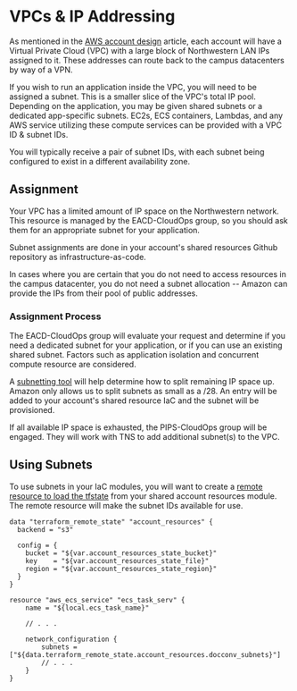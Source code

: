 # VPCs & IP Addressing
As mentioned in the [AWS account design](./aws-account-design.md) article, each account will have a Virtual Private Cloud (VPC) with a large block of Northwestern LAN IPs assigned to it. These addresses can route back to the campus datacenters by way of a VPN.

If you wish to run an application inside the VPC, you will need to be assigned a subnet. This is a smaller slice of the VPC's total IP pool. Depending on the application, you may be given shared subnets or a dedicated app-specific subnets. EC2s, ECS containers, Lambdas, and any AWS service utilizing these compute services can be provided with a VPC ID & subnet IDs.

You will typically receive a pair of subnet IDs, with each subnet being configured to exist in a different availability zone.

## Assignment
Your VPC has a limited amount of IP space on the Northwestern network. This resource is managed by the EACD-CloudOps group, so you should ask them for an appropriate subnet for your application.

Subnet assignments are done in your account's shared resources Github repository as infrastructure-as-code.

In cases where you are certain that you do not need to access resources in the campus datacenter, you do not need a subnet allocation -- Amazon can provide the IPs from their pool of public addresses.

### Assignment Process
The EACD-CloudOps group will evaluate your request and determine if you need a dedicated subnet for your application, or if you can use an existing shared subnet. Factors such as application isolation and concurrent compute resource are considered.

A [subnetting tool](http://www.davidc.net/sites/default/subnets/subnets.html) will help determine how to split remaining IP space up. Amazon only allows us to split subnets as small as a /28. An entry will be added to your account's shared resource IaC and the subnet will be provisioned.

If all available IP space is exhausted, the PIPS-CloudOps group will be engaged. They will work with TNS to add additional subnet(s) to the VPC.

## Using Subnets
To use subnets in your IaC modules, you will want to create a [remote resource to load the tfstate](../iac/as-tf-modules.md) from your shared account resources module. The remote resource will make the subnet IDs available for use.

```hcl
data "terraform_remote_state" "account_resources" {
  backend = "s3"

  config = {
    bucket = "${var.account_resources_state_bucket}"
    key    = "${var.account_resources_state_file}"
    region = "${var.account_resources_state_region}"
  }
}

resource "aws_ecs_service" "ecs_task_serv" {
    name = "${local.ecs_task_name}"
    
    // . . .

    network_configuration {
        subnets =  ["${data.terraform_remote_state.account_resources.docconv_subnets}"]
        // . . .
    }
}
```